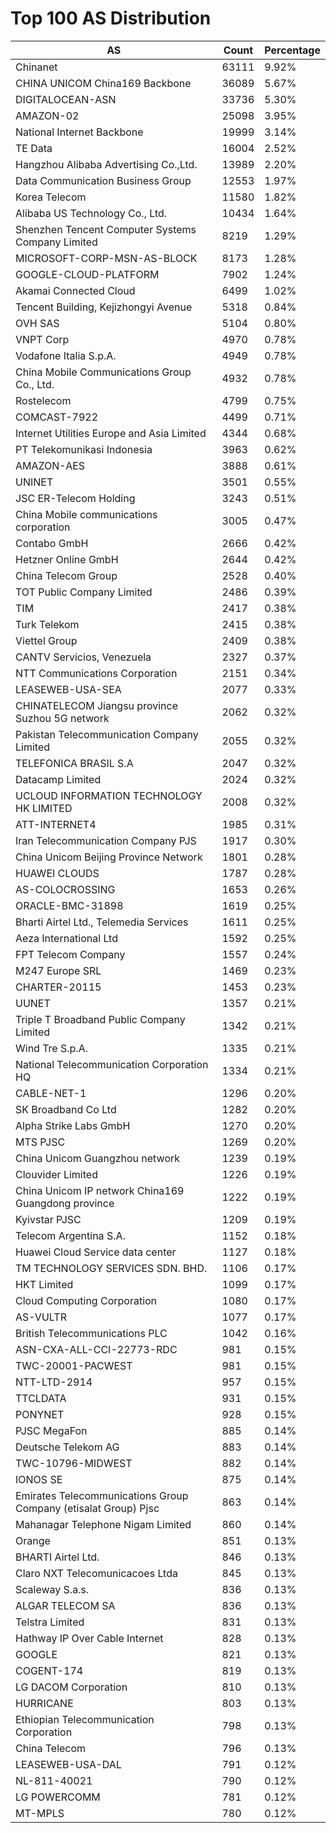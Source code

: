 # Top 100 AS Distribution
| AS | Count | Percentage |
|----|----|----|
| Chinanet | 63111 | 9.92% |
| CHINA UNICOM China169 Backbone | 36089 | 5.67% |
| DIGITALOCEAN-ASN | 33736 | 5.30% |
| AMAZON-02 | 25098 | 3.95% |
| National Internet Backbone | 19999 | 3.14% |
| TE Data | 16004 | 2.52% |
| Hangzhou Alibaba Advertising Co.,Ltd. | 13989 | 2.20% |
| Data Communication Business Group | 12553 | 1.97% |
| Korea Telecom | 11580 | 1.82% |
| Alibaba US Technology Co., Ltd. | 10434 | 1.64% |
| Shenzhen Tencent Computer Systems Company Limited | 8219 | 1.29% |
| MICROSOFT-CORP-MSN-AS-BLOCK | 8173 | 1.28% |
| GOOGLE-CLOUD-PLATFORM | 7902 | 1.24% |
| Akamai Connected Cloud | 6499 | 1.02% |
| Tencent Building, Kejizhongyi Avenue | 5318 | 0.84% |
| OVH SAS | 5104 | 0.80% |
| VNPT Corp | 4970 | 0.78% |
| Vodafone Italia S.p.A. | 4949 | 0.78% |
| China Mobile Communications Group Co., Ltd. | 4932 | 0.78% |
| Rostelecom | 4799 | 0.75% |
| COMCAST-7922 | 4499 | 0.71% |
| Internet Utilities Europe and Asia Limited | 4344 | 0.68% |
| PT Telekomunikasi Indonesia | 3963 | 0.62% |
| AMAZON-AES | 3888 | 0.61% |
| UNINET | 3501 | 0.55% |
| JSC ER-Telecom Holding | 3243 | 0.51% |
| China Mobile communications corporation | 3005 | 0.47% |
| Contabo GmbH | 2666 | 0.42% |
| Hetzner Online GmbH | 2644 | 0.42% |
| China Telecom Group | 2528 | 0.40% |
| TOT Public Company Limited | 2486 | 0.39% |
| TIM | 2417 | 0.38% |
| Turk Telekom | 2415 | 0.38% |
| Viettel Group | 2409 | 0.38% |
| CANTV Servicios, Venezuela | 2327 | 0.37% |
| NTT Communications Corporation | 2151 | 0.34% |
| LEASEWEB-USA-SEA | 2077 | 0.33% |
| CHINATELECOM Jiangsu province Suzhou 5G network | 2062 | 0.32% |
| Pakistan Telecommunication Company Limited | 2055 | 0.32% |
| TELEFONICA BRASIL S.A | 2047 | 0.32% |
| Datacamp Limited | 2024 | 0.32% |
| UCLOUD INFORMATION TECHNOLOGY HK LIMITED | 2008 | 0.32% |
| ATT-INTERNET4 | 1985 | 0.31% |
| Iran Telecommunication Company PJS | 1917 | 0.30% |
| China Unicom Beijing Province Network | 1801 | 0.28% |
| HUAWEI CLOUDS | 1787 | 0.28% |
| AS-COLOCROSSING | 1653 | 0.26% |
| ORACLE-BMC-31898 | 1619 | 0.25% |
| Bharti Airtel Ltd., Telemedia Services | 1611 | 0.25% |
| Aeza International Ltd | 1592 | 0.25% |
| FPT Telecom Company | 1557 | 0.24% |
| M247 Europe SRL | 1469 | 0.23% |
| CHARTER-20115 | 1453 | 0.23% |
| UUNET | 1357 | 0.21% |
| Triple T Broadband Public Company Limited | 1342 | 0.21% |
| Wind Tre S.p.A. | 1335 | 0.21% |
| National Telecommunication Corporation HQ | 1334 | 0.21% |
| CABLE-NET-1 | 1296 | 0.20% |
| SK Broadband Co Ltd | 1282 | 0.20% |
| Alpha Strike Labs GmbH | 1270 | 0.20% |
| MTS PJSC | 1269 | 0.20% |
| China Unicom Guangzhou network | 1239 | 0.19% |
| Clouvider Limited | 1226 | 0.19% |
| China Unicom IP network China169 Guangdong province | 1222 | 0.19% |
| Kyivstar PJSC | 1209 | 0.19% |
| Telecom Argentina S.A. | 1152 | 0.18% |
| Huawei Cloud Service data center | 1127 | 0.18% |
| TM TECHNOLOGY SERVICES SDN. BHD. | 1106 | 0.17% |
| HKT Limited | 1099 | 0.17% |
| Cloud Computing Corporation | 1080 | 0.17% |
| AS-VULTR | 1077 | 0.17% |
| British Telecommunications PLC | 1042 | 0.16% |
| ASN-CXA-ALL-CCI-22773-RDC | 981 | 0.15% |
| TWC-20001-PACWEST | 981 | 0.15% |
| NTT-LTD-2914 | 957 | 0.15% |
| TTCLDATA | 931 | 0.15% |
| PONYNET | 928 | 0.15% |
| PJSC MegaFon | 885 | 0.14% |
| Deutsche Telekom AG | 883 | 0.14% |
| TWC-10796-MIDWEST | 882 | 0.14% |
| IONOS SE | 875 | 0.14% |
| Emirates Telecommunications Group Company (etisalat Group) Pjsc | 863 | 0.14% |
| Mahanagar Telephone Nigam Limited | 860 | 0.14% |
| Orange | 851 | 0.13% |
| BHARTI Airtel Ltd. | 846 | 0.13% |
| Claro NXT Telecomunicacoes Ltda | 845 | 0.13% |
| Scaleway S.a.s. | 836 | 0.13% |
| ALGAR TELECOM SA | 836 | 0.13% |
| Telstra Limited | 831 | 0.13% |
| Hathway IP Over Cable Internet | 828 | 0.13% |
| GOOGLE | 821 | 0.13% |
| COGENT-174 | 819 | 0.13% |
| LG DACOM Corporation | 810 | 0.13% |
| HURRICANE | 803 | 0.13% |
| Ethiopian Telecommunication Corporation | 798 | 0.13% |
| China Telecom | 796 | 0.13% |
| LEASEWEB-USA-DAL | 791 | 0.12% |
| NL-811-40021 | 790 | 0.12% |
| LG POWERCOMM | 781 | 0.12% |
| MT-MPLS | 780 | 0.12% |
